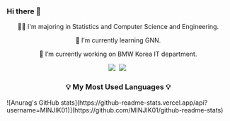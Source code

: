 ### Hi there 👋

<div align="center">
  <p>
    👩‍💻 I'm majoring in Statistics and Computer Science and Engineering.
  </p>
  <p>
    🌱 I’m currently learning GNN.
  </p>
  <p>
    🔭 I’m currently working on BMW Korea IT department.
  </p>
  <p align="center">
    <img src="https://img.shields.io/badge/Python-3766AB?style=flat-square&logo=Python&logoColor=white"/>&nbsp
    <img src="https://img.shields.io/badge/R-3766AB?style=flat-square&logo=R&logoColor=white"/>&nbsp
  </p>
</div>

<h3 align="center">💡 My Most Used Languages 💡</h3>
![Anurag's GitHub stats](https://github-readme-stats.vercel.app/api?username=MINJIK01)](https://github.com/MINJIK01/github-readme-stats)


<!--
**MINJIK01/MINJIK01** is a ✨ _special_ ✨ repository because its `README.md` (this file) appears on your GitHub profile.

Here are some ideas to get you started:

- 🔭 I’m currently working on ...
- 🌱 I’m currently learning ...
- 👯 I’m looking to collaborate on ...
- 🤔 I’m looking for help with ...
- 💬 Ask me about ...
- 📫 How to reach me: ...
- 😄 Pronouns: ...
- ⚡ Fun fact: ...
-->
